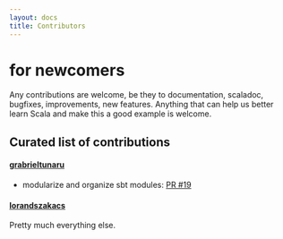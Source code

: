 ```yaml
---
layout: docs
title: Contributors
---
```


# for newcomers

Any contributions are welcome, be they to documentation, scaladoc, bugfixes, improvements, new features. Anything that can help  us better learn Scala and make this a good example is welcome.

## Curated list of contributions

#### [grabrieltunaru](https://github.com/gabrieltunaru)
- modularize and organize sbt modules: [PR #19](https://github.com/busymachines/pure-movie-server/pull/19)

#### [lorandszakacs](https://github.com/lorandszakacs)

Pretty much everything else.

